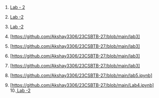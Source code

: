 
1. <a href ="https://github.com/Akshay3306/23CSBTB-27/blob/main/LAB2.ipynb">Lab - 2</a>
2. <a href ="https://github.com/Akshay3306/23CSBTB-27/blob/main/BFS.ipynb"> Lab -2 </a>
3. <a href ="https://github.com/Akshay3306/23CSBTB-27/blob/main/Untitled6.ipynb"> Lab -2</a>

4. [https://github.com/Akshay3306/23CSBTB-27/blob/main/lab3]
5. [https://github.com/Akshay3306/23CSBTB-27/blob/main/lab3]
6. [https://github.com/Akshay3306/23CSBTB-27/blob/main/lab3]
7. [https://github.com/Akshay3306/23CSBTB-27/blob/main/lab3]

8. [https://github.com/Akshay3306/23CSBTB-27/blob/main/lab5.ipynb]
9. [https://github.com/Akshay3306/23CSBTB-27/blob/main/Lab4.ipynb]
10.<a href="https://github.com/Akshay3306/23CSBTB-27/blob/main/LAB_1.ipynb"> Lab -2</a>
